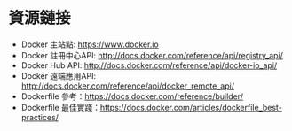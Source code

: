 # 資源鏈接
* Docker 主站點: https://www.docker.io
* Docker 註冊中心API: http://docs.docker.com/reference/api/registry_api/
* Docker Hub API: http://docs.docker.com/reference/api/docker-io_api/
* Docker 遠端應用API: http://docs.docker.com/reference/api/docker_remote_api/
* Dockerfile 參考：https://docs.docker.com/reference/builder/
* Dockerfile 最佳實踐：https://docs.docker.com/articles/dockerfile_best-practices/
